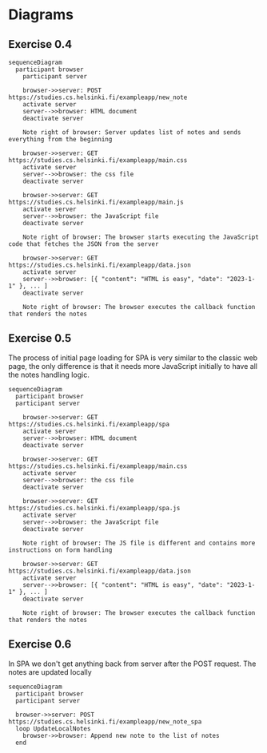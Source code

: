 # Diagrams

## Exercise 0.4

```mermaid
sequenceDiagram
  participant browser
    participant server

    browser->>server: POST https://studies.cs.helsinki.fi/exampleapp/new_note
    activate server
    server-->>browser: HTML document
    deactivate server

    Note right of browser: Server updates list of notes and sends everything from the beginning

    browser->>server: GET https://studies.cs.helsinki.fi/exampleapp/main.css
    activate server
    server-->>browser: the css file
    deactivate server

    browser->>server: GET https://studies.cs.helsinki.fi/exampleapp/main.js
    activate server
    server-->>browser: the JavaScript file
    deactivate server

    Note right of browser: The browser starts executing the JavaScript code that fetches the JSON from the server

    browser->>server: GET https://studies.cs.helsinki.fi/exampleapp/data.json
    activate server
    server-->>browser: [{ "content": "HTML is easy", "date": "2023-1-1" }, ... ]
    deactivate server

    Note right of browser: The browser executes the callback function that renders the notes

```

## Exercise 0.5

The process of initial page loading for SPA is very similar to the classic web page,
the only difference is that it needs more JavaScript initially to have all the
notes handling logic.

```mermaid
sequenceDiagram
  participant browser
  participant server

    browser->>server: GET https://studies.cs.helsinki.fi/exampleapp/spa
    activate server
    server-->>browser: HTML document
    deactivate server

    browser->>server: GET https://studies.cs.helsinki.fi/exampleapp/main.css
    activate server
    server-->>browser: the css file
    deactivate server

    browser->>server: GET https://studies.cs.helsinki.fi/exampleapp/spa.js
    activate server
    server-->>browser: the JavaScript file
    deactivate server

    Note right of browser: The JS file is different and contains more instructions on form handling

    browser->>server: GET https://studies.cs.helsinki.fi/exampleapp/data.json
    activate server
    server-->>browser: [{ "content": "HTML is easy", "date": "2023-1-1" }, ... ]
    deactivate server

    Note right of browser: The browser executes the callback function that renders the notes
```

## Exercise 0.6

In SPA we don't get anything back from server after the POST request. The notes are updated locally

```mermaid
sequenceDiagram
  participant browser
  participant server

  browser->>server: POST https://studies.cs.helsinki.fi/exampleapp/new_note_spa
  loop UpdateLocalNotes
    browser->>browser: Append new note to the list of notes
  end
```

